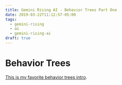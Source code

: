 ```yaml
---
title: Gemini Rising AI - Behavior Trees Part One
date: 2019-03-22T11:12:57-05:00
tags:
  - gemini-rising
  - ai
  - gemini-rising-ai
draft: true
---
```


# Behavior Trees

[This is my favorite behavior trees intro][btree-intro].

[btree-intro]: http://www.gamasutra.com/blogs/ChrisSimpson/20140717/221339/Behavior_trees_for_AI_How_they_work.php

